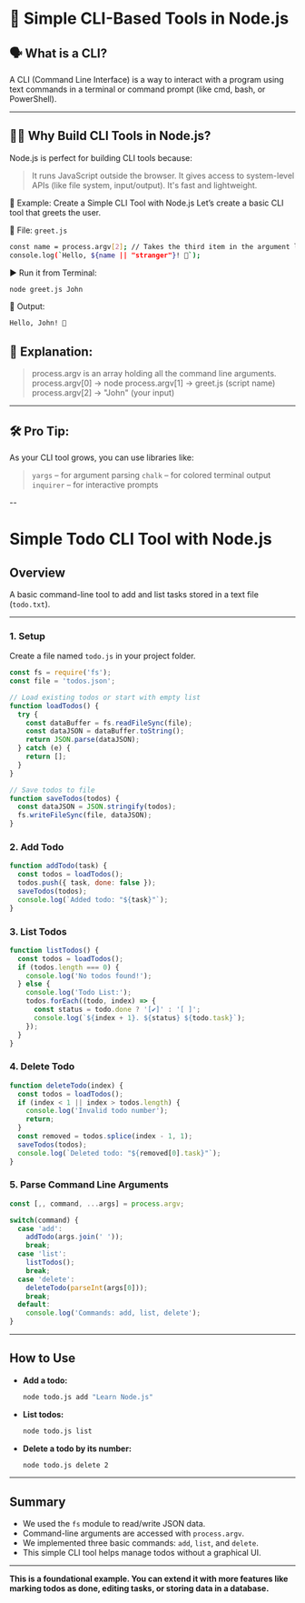 # 🧰 Simple CLI-Based Tools in Node.js

## 🗣️ What is a CLI?
A CLI (Command Line Interface) is a way to interact with a program using text commands in a terminal or command prompt (like cmd, bash, or PowerShell).

---

## 🧑‍💻 Why Build CLI Tools in Node.js?
Node.js is perfect for building CLI tools because:

> It runs JavaScript outside the browser.
> It gives access to system-level APIs (like file system, input/output).
> It's fast and lightweight.

🔧 Example: Create a Simple CLI Tool with Node.js
Let’s create a basic CLI tool that greets the user.

📁 File: `greet.js`

```bash
const name = process.argv[2]; // Takes the third item in the argument list
console.log(`Hello, ${name || "stranger"}! 👋`);
```

▶️ Run it from Terminal:
```bash
node greet.js John
```

🧾 Output:
```bash
Hello, John! 👋
```

## 🧠 Explanation:
> process.argv is an array holding all the command line arguments.
> process.argv[0] → node
> process.argv[1] → greet.js (script name)
> process.argv[2] → "John" (your input)

---

## 🛠️ Pro Tip:
As your CLI tool grows, you can use libraries like:

> `yargs` – for argument parsing
> `chalk` – for colored terminal output
> `inquirer` – for interactive prompts

--

# Simple Todo CLI Tool with Node.js

## Overview

A basic command-line tool to add and list tasks stored in a text file (`todo.txt`).

---

### 1. Setup

Create a file named `todo.js` in your project folder.

```js
const fs = require('fs');
const file = 'todos.json';

// Load existing todos or start with empty list
function loadTodos() {
  try {
    const dataBuffer = fs.readFileSync(file);
    const dataJSON = dataBuffer.toString();
    return JSON.parse(dataJSON);
  } catch (e) {
    return [];
  }
}

// Save todos to file
function saveTodos(todos) {
  const dataJSON = JSON.stringify(todos);
  fs.writeFileSync(file, dataJSON);
}
```

### 2. Add Todo

```js
function addTodo(task) {
  const todos = loadTodos();
  todos.push({ task, done: false });
  saveTodos(todos);
  console.log(`Added todo: "${task}"`);
}
```

### 3. List Todos

```js
function listTodos() {
  const todos = loadTodos();
  if (todos.length === 0) {
    console.log('No todos found!');
  } else {
    console.log('Todo List:');
    todos.forEach((todo, index) => {
      const status = todo.done ? '[✔]' : '[ ]';
      console.log(`${index + 1}. ${status} ${todo.task}`);
    });
  }
}
```

### 4. Delete Todo

```js
function deleteTodo(index) {
  const todos = loadTodos();
  if (index < 1 || index > todos.length) {
    console.log('Invalid todo number');
    return;
  }
  const removed = todos.splice(index - 1, 1);
  saveTodos(todos);
  console.log(`Deleted todo: "${removed[0].task}"`);
}
```

### 5. Parse Command Line Arguments

```js
const [,, command, ...args] = process.argv;

switch(command) {
  case 'add':
    addTodo(args.join(' '));
    break;
  case 'list':
    listTodos();
    break;
  case 'delete':
    deleteTodo(parseInt(args[0]));
    break;
  default:
    console.log('Commands: add, list, delete');
}
```

---

## How to Use

- **Add a todo:**  
  ```bash
  node todo.js add "Learn Node.js"
  ```

- **List todos:**  
  ```bash
  node todo.js list
  ```

- **Delete a todo by its number:**  
  ```bash
  node todo.js delete 2
  ```

---

## Summary

- We used the `fs` module to read/write JSON data.
- Command-line arguments are accessed with `process.argv`.
- We implemented three basic commands: `add`, `list`, and `delete`.
- This simple CLI tool helps manage todos without a graphical UI.

---

**This is a foundational example. You can extend it with more features like marking todos as done, editing tasks, or storing data in a database.**
